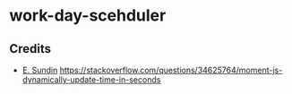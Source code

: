 # work-day-scehduler

## Credits
* <a href="https://stackoverflow.com/users/3951400/e-sundin">E. Sundin</a>  https://stackoverflow.com/questions/34625764/moment-js-dynamically-update-time-in-seconds

